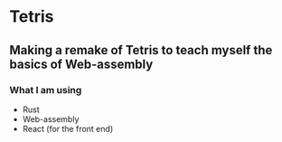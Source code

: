 # Tetris

## Making a remake of Tetris to teach myself the basics of Web-assembly

### What I am using
- Rust
- Web-assembly
- React (for the front end)


